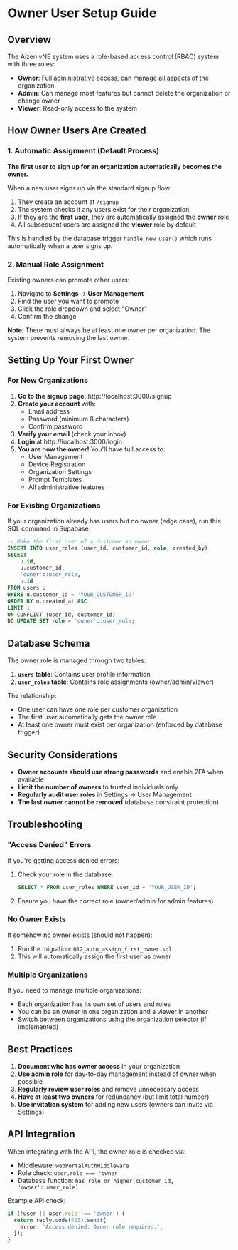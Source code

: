 # Owner User Setup Guide

## Overview

The Aizen vNE system uses a role-based access control (RBAC) system with three roles:

- **Owner**: Full administrative access, can manage all aspects of the organization
- **Admin**: Can manage most features but cannot delete the organization or change owner
- **Viewer**: Read-only access to the system

## How Owner Users Are Created

### 1. Automatic Assignment (Default Process)

**The first user to sign up for an organization automatically becomes the owner.**

When a new user signs up via the standard signup flow:

1. They create an account at `/signup`
2. The system checks if any users exist for their organization
3. If they are the **first user**, they are automatically assigned the **owner** role
4. All subsequent users are assigned the **viewer** role by default

This is handled by the database trigger `handle_new_user()` which runs automatically when a user signs up.

### 2. Manual Role Assignment

Existing owners can promote other users:

1. Navigate to **Settings** → **User Management**
2. Find the user you want to promote
3. Click the role dropdown and select "Owner"
4. Confirm the change

**Note**: There must always be at least one owner per organization. The system prevents removing the last owner.

## Setting Up Your First Owner

### For New Organizations

1. **Go to the signup page**: http://localhost:3000/signup
2. **Create your account** with:
   - Email address
   - Password (minimum 8 characters)
   - Confirm password
3. **Verify your email** (check your inbox)
4. **Login** at http://localhost:3000/login
5. **You are now the owner!** You'll have full access to:
   - User Management
   - Device Registration
   - Organization Settings
   - Prompt Templates
   - All administrative features

### For Existing Organizations

If your organization already has users but no owner (edge case), run this SQL command in Supabase:

```sql
-- Make the first user of a customer an owner
INSERT INTO user_roles (user_id, customer_id, role, created_by)
SELECT
    u.id,
    u.customer_id,
    'owner'::user_role,
    u.id
FROM users u
WHERE u.customer_id = 'YOUR_CUSTOMER_ID'
ORDER BY u.created_at ASC
LIMIT 1
ON CONFLICT (user_id, customer_id)
DO UPDATE SET role = 'owner'::user_role;
```

## Database Schema

The owner role is managed through two tables:

1. **`users` table**: Contains user profile information
2. **`user_roles` table**: Contains role assignments (owner/admin/viewer)

The relationship:

- One user can have one role per customer organization
- The first user automatically gets the owner role
- At least one owner must exist per organization (enforced by database trigger)

## Security Considerations

- **Owner accounts should use strong passwords** and enable 2FA when available
- **Limit the number of owners** to trusted individuals only
- **Regularly audit user roles** in Settings → User Management
- **The last owner cannot be removed** (database constraint protection)

## Troubleshooting

### "Access Denied" Errors

If you're getting access denied errors:

1. Check your role in the database:
   ```sql
   SELECT * FROM user_roles WHERE user_id = 'YOUR_USER_ID';
   ```
2. Ensure you have the correct role (owner/admin for admin features)

### No Owner Exists

If somehow no owner exists (should not happen):

1. Run the migration: `012_auto_assign_first_owner.sql`
2. This will automatically assign the first user as owner

### Multiple Organizations

If you need to manage multiple organizations:

- Each organization has its own set of users and roles
- You can be an owner in one organization and a viewer in another
- Switch between organizations using the organization selector (if implemented)

## Best Practices

1. **Document who has owner access** in your organization
2. **Use admin role** for day-to-day management instead of owner when possible
3. **Regularly review user roles** and remove unnecessary access
4. **Have at least two owners** for redundancy (but limit total number)
5. **Use invitation system** for adding new users (owners can invite via Settings)

## API Integration

When integrating with the API, the owner role is checked via:

- Middleware: `webPortalAuthMiddleware`
- Role check: `user.role === 'owner'`
- Database function: `has_role_or_higher(customer_id, 'owner'::user_role)`

Example API check:

```typescript
if (!user || user.role !== 'owner') {
  return reply.code(403).send({
    error: 'Access denied. Owner role required.',
  });
}
```
